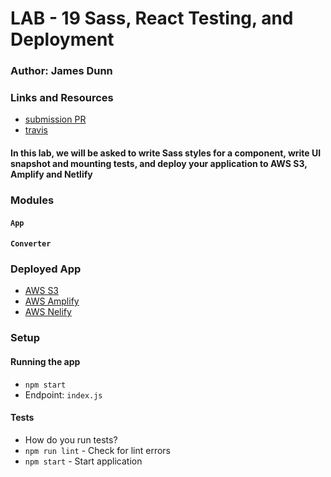 # LAB - 19 Sass, React Testing, and Deployment

### Author: James Dunn

### Links and Resources

- [submission PR](https://github.com/james-401-advanced-javascript/lab-19/pull/1)
- [travis](https://travis-ci.com/james-401-advanced-javascript/lab-19)

#### In this lab, we will be asked to write Sass styles for a component, write UI snapshot and mounting tests, and deploy your application to AWS S3, Amplify and Netlify

### Modules

#### `App`

#### `Converter`

### Deployed App

- [AWS S3](http://jamesdunn-lab-19.s3-website-us-west-2.amazonaws.com/)
- [AWS Amplify](https://lab-19.d2nlmx5gei9wto.amplifyapp.com/)
- [AWS Nelify]()

### Setup

#### Running the app

- `npm start`
- Endpoint: `index.js`

#### Tests

- How do you run tests?
- `npm run lint` - Check for lint errors
- `npm start` - Start application
